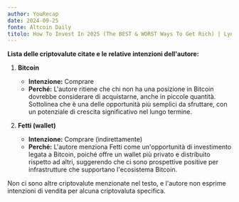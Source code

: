 ```yaml
---
author: YouRecap
date: 2024-09-25
fonte: Altcoin Daily
titolo: How To Invest In 2025 (The BEST & WORST Ways To Get Rich) | Lyn Alden
---
```


**Lista delle criptovalute citate e le relative intenzioni dell'autore:**

1. **Bitcoin**
   - **Intenzione:** Comprare
   - **Perché:** L'autore ritiene che chi non ha una posizione in Bitcoin dovrebbe considerare di acquistarne, anche in piccole quantità. Sottolinea che è una delle opportunità più semplici da sfruttare, con un potenziale di crescita significativo nel lungo termine.

2. **Fetti (wallet)**
   - **Intenzione:** Comprare (indirettamente)
   - **Perché:** L'autore menziona Fetti come un'opportunità di investimento legata a Bitcoin, poiché offre un wallet più privato e distribuito rispetto ad altri, suggerendo che ci sono prospettive positive per infrastrutture che supportano l'ecosistema Bitcoin.

Non ci sono altre criptovalute menzionate nel testo, e l'autore non esprime intenzioni di vendita per alcuna criptovaluta specifica.
